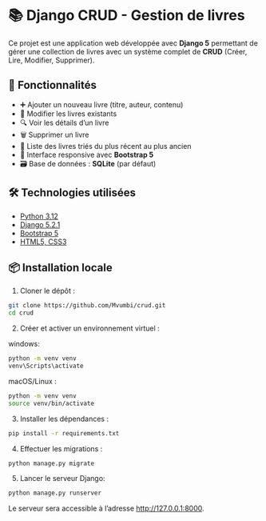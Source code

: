 # 📚 Django CRUD - Gestion de livres

Ce projet est une application web développée avec **Django 5** permettant de gérer une collection de livres avec un système complet de **CRUD** (Créer, Lire, Modifier, Supprimer).

## 🚀 Fonctionnalités

- ➕ Ajouter un nouveau livre (titre, auteur, contenu)
- 📝 Modifier les livres existants
- 🔍 Voir les détails d’un livre
- 🗑 Supprimer un livre
- 📃 Liste des livres triés du plus récent au plus ancien
- 🎨 Interface responsive avec **Bootstrap 5**
- 🗃 Base de données : **SQLite** (par défaut)

## 🛠 Technologies utilisées

- [Python 3.12](https://www.python.org/)
- [Django 5.2.1](https://www.djangoproject.com/)
- [Bootstrap 5](https://getbootstrap.com/)
- [HTML5, CSS3](https://www.w3schools.com/html/html_css.asp)

## 📦 Installation locale

1. Cloner le dépôt :

```bash
git clone https://github.com/Mvumbi/crud.git
cd crud
```

2. Créer et activer un environnement virtuel :

windows:
```bash
python -m venv venv
venv\Scripts\activate
```
macOS/Linux :
```bash
python -m venv venv
source venv/bin/activate
```
3. Installer les dépendances :
```bash
pip install -r requirements.txt
```
4. Effectuer les migrations :
```bash
python manage.py migrate
```
5. Lancer le serveur Django:
```bash
python manage.py runserver
```
Le serveur sera accessible à l’adresse http://127.0.0.1:8000.





